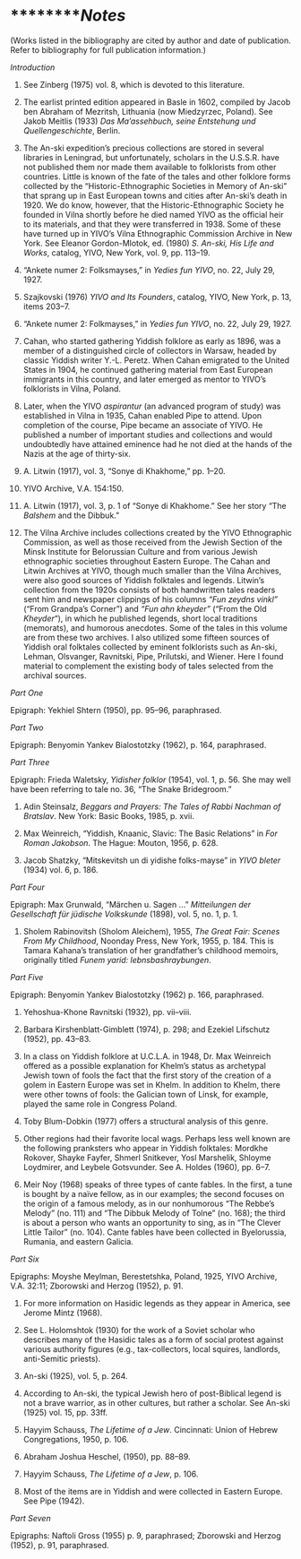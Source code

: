 
# ***********Notes***





\(Works listed in the bibliography are cited by author and date of publication. Refer to bibliography for full publication information.\)

*Introduction*

1. See Zinberg \(1975\) vol. 8, which is devoted to this literature.

2. The earlist printed edition appeared in Basle in 1602, compiled by Jacob ben Abraham of Mezritsh, Lithuania \(now Miedzyrzec, Poland\). See Jakob Meitlis \(1933\) *Das Ma’assehbuch, seine Entstehung und Quellengeschichte*, Berlin.

3. The An-ski expedition’s precious collections are stored in several libraries in Leningrad, but unfortunately, scholars in the U.S.S.R. have not published them nor made them available to folklorists from other countries. Little is known of the fate of the tales and other folklore forms collected by the “Historic-Ethnographic Societies in Memory of An-ski” that sprang up in East European towns and cities after An-ski’s death in 1920. We do know, however, that the Historic-Ethnographic Society he founded in Vilna shortly before he died named YIVO as the official heir to its materials, and that they were transferred in 1938. Some of these have turned up in YIVO’s Vilna Ethnographic Commission Archive in New York. See Eleanor Gordon-Mlotok, ed. \(1980\) *S. An-ski, His Life and Works*, catalog, YIVO, New York, vol. 9, pp. 113–19.

4. “Ankete numer 2: Folksmayses,” in *Yedies fun YIVO*, no. 22, July 29, 1927.

5. Szajkovski \(1976\) *YIVO and Its Founders*, catalog, YIVO, New York, p. 13, items 203–7.

6. “Ankete numer 2: Folkmayses,” in *Yedies fun YIVO*, no. 22, July 29, 1927.

7. Cahan, who started gathering Yiddish folklore as early as 1896, was a member of a distinguished circle of collectors in Warsaw, headed by classic Yiddish writer Y.-L. Peretz. When Cahan emigrated to the United States in 1904, he continued gathering material from East European immigrants in this country, and later emerged as mentor to YIVO’s folklorists in Vilna, Poland.

8. Later, when the YIVO *aspirantur* \(an advanced program of study\) was established in Vilna in 1935, Cahan enabled Pipe to attend. Upon completion of the course, Pipe became an associate of YIVO. He published a number of important studies and collections and would undoubtedly have attained eminence had he not died at the hands of the Nazis at the age of thirty-six.

9. A. Litwin \(1917\), vol. 3, “Sonye di Khakhome,” pp. 1–20.

10. YIVO Archive, V.A. 154:150.

11. A. Litwin \(1917\), vol. 3, p. 1 of “Sonye di Khakhome.” See her story “The *Balshem* and the Dibbuk.”

12. The Vilna Archive includes collections created by the YIVO Ethnographic Commission, as well as those received from the Jewish Section of the Minsk Institute for Belorussian Culture and from various Jewish ethnographic societies throughout Eastern Europe. The Cahan and Litwin Archives at YIVO, though much smaller than the Vilna Archives, were also good sources of Yiddish folktales and legends. Litwin’s collection from the 1920s consists of both handwritten tales readers sent him and newspaper clippings of his columns *“Fun zeydns vinkl”* \(“From Grandpa’s Corner”\) and *“Fun ahn kheyder”* \(“From the Old *Kheyder*“\), in which he published legends, short local traditions \(memorats\), and humorous anecdotes. Some of the tales in this volume are from these two archives. I also utilized some fifteen sources of Yiddish oral folktales collected by eminent folklorists such as An-ski, Lehman, Olsvanger, Ravnitski, Pipe, Prilutski, and Wiener. Here I found material to complement the existing body of tales selected from the archival sources.

*Part One*

Epigraph: Yekhiel Shtern \(1950\), pp. 95–96, paraphrased.

*Part Two*

Epigraph: Benyomin Yankev Bialostotzky \(1962\), p. 164, paraphrased.

*Part Three*

Epigraph: Frieda Waletsky, *Yidisher folklor* \(1954\), vol. 1, p. 56. She may well have been referring to tale no. 36, “The Snake Bridegroom.”

1. Adin Steinsalz, *Beggars and Prayers: The Tales of Rabbi Nachman of Bratslav*. New York: Basic Books, 1985, p. xvii.

2. Max Weinreich, “Yiddish, Knaanic, Slavic: The Basic Relations” in *For Roman Jakobson*. The Hague: Mouton, 1956, p. 628.

3. Jacob Shatzky, “Mitskevitsh un di yidishe folks-mayse” in *YIVO bleter* \(1934\) vol. 6, p. 186.

*Part Four*

Epigraph: Max Grunwald, “Märchen u. Sagen …” *Mitteilungen der Gesellschaft für jüdische Volkskunde* \(1898\), vol. 5, no. 1, p. 1.

1. Sholem Rabinovitsh \(Sholom Aleichem\), 1955, *The Great Fair: Scenes From My Childhood*, Noonday Press, New York, 1955, p. 184. This is Tamara Kahana’s translation of her grandfather’s childhood memoirs, originally titled *Funem yarid: lebnsbashraybungen*.

*Part Five*

Epigraph: Benyomin Yankev Bialostotzky \(1962\) p. 166, paraphrased.

1. Yehoshua-Khone Ravnitski \(1932\), pp. vii–viii.

2. Barbara Kirshenblatt-Gimblett \(1974\), p. 298; and Ezekiel Lifschutz \(1952\), pp. 43–83.

3. In a class on Yiddish folklore at U.C.L.A. in 1948, Dr. Max Weinreich offered as a possible explanation for Khelm’s status as archetypal Jewish town of fools the fact that the first story of the creation of a golem in Eastern Europe was set in Khelm. In addition to Khelm, there were other towns of fools: the Galician town of Linsk, for example, played the same role in Congress Poland.

4. Toby Blum-Dobkin \(1977\) offers a structural analysis of this genre.

5. Other regions had their favorite local wags. Perhaps less well known are the following pranksters who appear in Yiddish folktales: Mordkhe Rokover, Shayke Fayfer, Shmerl Snitkever, Yosl Marshelik, Shloyme Loydmirer, and Leybele Gotsvunder. See A. Holdes \(1960\), pp. 6–7.

6. Meir Noy \(1968\) speaks of three types of cante fables. In the first, a tune is bought by a naïve fellow, as in our examples; the second focuses on the origin of a famous melody, as in our nonhumorous “The Rebbe’s Melody” \(no. 111\) and “The Dibbuk Melody of Tolne” \(no. 168\); the third is about a person who wants an opportunity to sing, as in “The Clever Little Tailor” \(no. 104\). Cante fables have been collected in Byelorussia, Rumania, and eastern Galicia.

*Part Six*

Epigraphs: Moyshe Meylman, Berestetshka, Poland, 1925, YIVO Archive, V.A. 32:11; Zborowski and Herzog \(1952\), p. 91.

1. For more information on Hasidic legends as they appear in America, see Jerome Mintz \(1968\).

2. See L. Holomshtok \(1930\) for the work of a Soviet scholar who describes many of the Hasidic tales as a form of social protest against various authority figures \(e.g., tax-collectors, local squires, landlords, anti-Semitic priests\).

3. An-ski \(1925\), vol. 5, p. 264.

4. According to An-ski, the typical Jewish hero of post-Biblical legend is not a brave warrior, as in other cultures, but rather a scholar. See An-ski \(1925\) vol. 15, pp. 33ff.

5. Hayyim Schauss, *The Lifetime of a Jew*. Cincinnati: Union of Hebrew Congregations, 1950, p. 106.

6. Abraham Joshua Heschel, \(1950\), pp. 88–89.

7. Hayyim Schauss, *The Lifetime of a Jew*, p. 106.

8. Most of the items are in Yiddish and were collected in Eastern Europe. See Pipe \(1942\).

*Part Seven*

Epigraphs: Naftoli Gross \(1955\) p. 9, paraphrased; Zborowski and Herzog \(1952\), p. 91, paraphrased.
